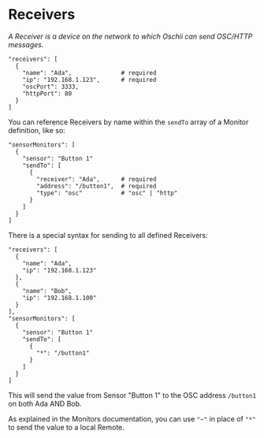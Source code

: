 # Receivers

_A Receiver is a device on the network to which Oschii can send OSC/HTTP
messages._

```
"receivers": [
  {
    "name": "Ada",              # required
    "ip": "192.168.1.123",      # required
    "oscPort": 3333,
    "httpPort": 80
  }
]
```

You can reference Receivers by name within the `sendTo` array of a
 Monitor definition, like so:
 
```
"sensorMonitors": [
  {
    "sensor": "Button 1"
    "sendTo": [
      {
        "receiver": "Ada",      # required
        "address": "/button1",  # required
        "type": "osc"           # "osc" | "http"
      }
    ]
  }
]
```

There is a special syntax for sending to all defined Receivers:

```
"receivers": [
  {
    "name": "Ada",
    "ip": "192.168.1.123"
  },
  {
    "name": "Bob",
    "ip": "192.168.1.100"
  }
],
"sensorMonitors": [
  {
    "sensor": "Button 1"
    "sendTo": [
      {
        "*": "/button1"
      }
    ]
  }
]
```

This will send the value from Sensor "Button 1" to the OSC address `/button1`
on both Ada AND Bob.

As explained in the Monitors documentation, you can use `"~"` in place of `"*"`
to send the value to a local Remote.